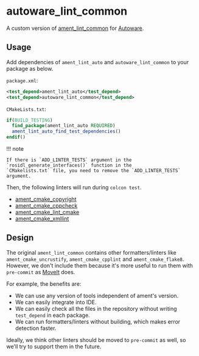 # autoware_lint_common

A custom version of [ament_lint_common](https://github.com/ament/ament_lint/tree/master/ament_lint_common) for [Autoware](https://www.autoware.org/).

## Usage

Add dependencies of `ament_lint_auto` and `autoware_lint_common` to your package as below.

`package.xml`:

```xml
<test_depend>ament_lint_auto</test_depend>
<test_depend>autoware_lint_common</test_depend>
```

`CMakeLists.txt`:

```cmake
if(BUILD_TESTING)
  find_package(ament_lint_auto REQUIRED)
  ament_lint_auto_find_test_dependencies()
endif()
```

!!! note

    If there is `ADD_LINTER_TESTS` argument in the `rosidl_generate_interfaces()` function in the
    `CMakelists.txt` file, you need to remove the `ADD_LINTER_TESTS` argument.

Then, the following linters will run during `colcon test`.

- [ament_cmake_copyright](https://github.com/ament/ament_lint/blob/master/ament_cmake_copyright/doc/index.rst)
- [ament_cmake_cppcheck](https://github.com/ament/ament_lint/blob/master/ament_cmake_cppcheck/doc/index.rst)
- [ament_cmake_lint_cmake](https://github.com/ament/ament_lint/blob/master/ament_cmake_lint_cmake/doc/index.rst)
- [ament_cmake_xmllint](https://github.com/ament/ament_lint/blob/master/ament_cmake_xmllint/doc/index.rst)

## Design

The original `ament_lint_common` contains other formatters/linters like `ament_cmake_uncrustify`, `ament_cmake_cpplint` and `ament_cmake_flake8`.
However, we don't include them because it's more useful to run them with `pre-commit` as [MoveIt](https://github.com/ros-planning/moveit2) does.

For example, the benefits are:

- We can use any version of tools independent of ament's version.
- We can easily integrate into IDE.
- We can easily check all the files in the repository without writing `test_depend` in each package.
- We can run formatters/linters without building, which makes error detection faster.

Ideally, we think other linters should be moved to `pre-commit` as well, so we'll try to support them in the future.
